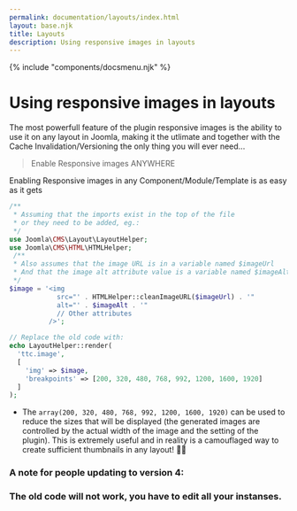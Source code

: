 ```yaml
---
permalink: documentation/layouts/index.html
layout: base.njk
title: Layouts
description: Using responsive images in layouts
---
```


{% include "components/docsmenu.njk" %}

# Using responsive images in layouts

The most powerfull feature of the plugin responsive images is the ability to use it on any layout in Joomla, making it the utlimate and together with the Cache Invalidation/Versioning the only thing you will ever need...

> Enable Responsive images ANYWHERE

Enabling Responsive images in any Component/Module/Template is as easy as it gets

``` php
/**
 * Assuming that the imports exist in the top of the file
 * or they need to be added, eg.:
 */
use Joomla\CMS\Layout\LayoutHelper;
use Joomla\CMS\HTML\HTMLHelper;
 /** 
 * Also assumes that the image URL is in a variable named $imageUrl
 * And that the image alt attribute value is a variable named $imageAlt
 */
$image = '<img
            src="' . HTMLHelper::cleanImageURL($imageUrl) . '"
            alt="' . $imageAlt . '"
            // Other attributes
          />';

// Replace the old code with:
echo LayoutHelper::render(
  'ttc.image',
  [
    'img' => $image,
    'breakpoints' => [200, 320, 480, 768, 992, 1200, 1600, 1920]
  ]
);
```

- The `array(200, 320, 480, 768, 992, 1200, 1600, 1920)` can be used to reduce the sizes that will be displayed (the generated images are controlled by the actual width of the image and the setting of the plugin). This is extremely useful and in reality is a camouflaged way to create sufficient thumbnails in any layout! 👌🏻


### A note for people updating to version 4:
### The old code will not work, you have to edit all your instanses.
